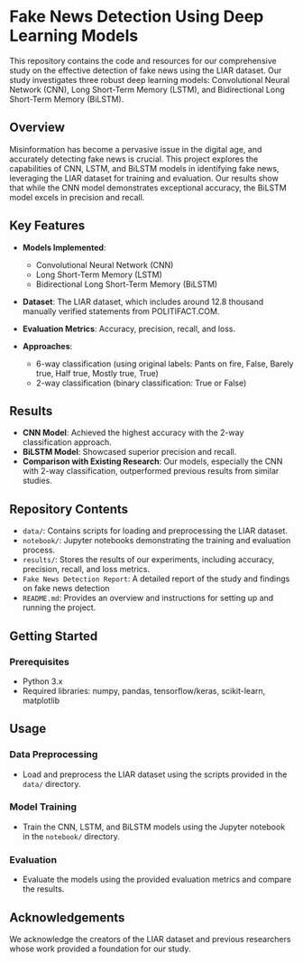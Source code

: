 # Fake News Detection Using Deep Learning Models

This repository contains the code and resources for our comprehensive study on the effective detection of fake news using the LIAR dataset. Our study investigates three robust deep learning models: Convolutional Neural Network (CNN), Long Short-Term Memory (LSTM), and Bidirectional Long Short-Term Memory (BiLSTM).

## Overview

Misinformation has become a pervasive issue in the digital age, and accurately detecting fake news is crucial. This project explores the capabilities of CNN, LSTM, and BiLSTM models in identifying fake news, leveraging the LIAR dataset for training and evaluation. Our results show that while the CNN model demonstrates exceptional accuracy, the BiLSTM model excels in precision and recall.

## Key Features

- **Models Implemented**:
  - Convolutional Neural Network (CNN)
  - Long Short-Term Memory (LSTM)
  - Bidirectional Long Short-Term Memory (BiLSTM)
  
- **Dataset**: The LIAR dataset, which includes around 12.8 thousand manually verified statements from POLITIFACT.COM.

- **Evaluation Metrics**: Accuracy, precision, recall, and loss.

- **Approaches**:
  - 6-way classification (using original labels: Pants on fire, False, Barely true, Half true, Mostly true, True)
  - 2-way classification (binary classification: True or False)

## Results

- **CNN Model**: Achieved the highest accuracy with the 2-way classification approach.
- **BiLSTM Model**: Showcased superior precision and recall.
- **Comparison with Existing Research**: Our models, especially the CNN with 2-way classification, outperformed previous results from similar studies.

## Repository Contents

- `data/`: Contains scripts for loading and preprocessing the LIAR dataset.
- `notebook/`: Jupyter notebooks demonstrating the training and evaluation process.
- `results/`: Stores the results of our experiments, including accuracy, precision, recall, and loss metrics.
- `Fake News Detection Report`: A detailed report of the study and findings on fake news detection
- `README.md`: Provides an overview and instructions for setting up and running the project.

## Getting Started

### Prerequisites

- Python 3.x
- Required libraries: numpy, pandas, tensorflow/keras, scikit-learn, matplotlib

## Usage

### Data Preprocessing
- Load and preprocess the LIAR dataset using the scripts provided in the `data/` directory.

### Model Training
- Train the CNN, LSTM, and BiLSTM models using the Jupyter notebook in the `notebook/` directory.

### Evaluation
- Evaluate the models using the provided evaluation metrics and compare the results.

## Acknowledgements
We acknowledge the creators of the LIAR dataset and previous researchers whose work provided a foundation for our study.
